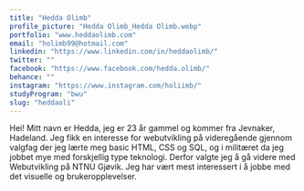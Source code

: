 ```yaml
---
title: "Hedda Olimb"
profile_picture: "Hedda Olimb_Hedda Olimb.webp"
portfolio: "www.heddaolimb.com"
email: "holimb99@hotmail.com"
linkedin: "https://www.linkedin.com/in/heddaolimb/"
twitter: ""
facebook: "https://www.facebook.com/hedda.olimb/"
behance: ""
instagram: "https://www.instagram.com/holiimb/"
studyProgram: "bwu"
slug: "heddaoli"
---
```


Hei! Mitt navn er Hedda, jeg er 23 år gammel og kommer fra Jevnaker, Hadeland. Jeg fikk en interesse for webutvikling på videregående gjennom valgfag der jeg lærte meg basic HTML, CSS og SQL, og i militæret da jeg jobbet mye med forskjellig type teknologi. Derfor valgte jeg å gå videre med Webutvikling på NTNU Gjøvik. Jeg har vært mest interessert i å jobbe med det visuelle og brukeropplevelser.
